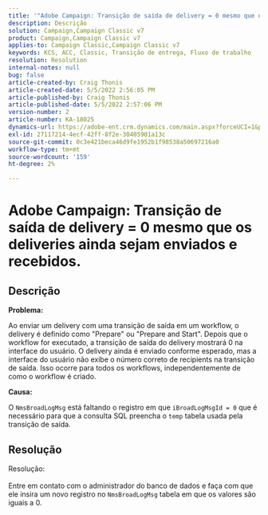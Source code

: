 ```yaml
---
title: '"Adobe Campaign: Transição de saída de delivery = 0 mesmo que os deliveries ainda sejam enviados e recebidos.'''
description: Descrição
solution: Campaign,Campaign Classic v7
product: Campaign,Campaign Classic v7
applies-to: Campaign Classic,Campaign Classic v7
keywords: KCS, ACC, Classic, Transição de entrega, Fluxo de trabalho
resolution: Resolution
internal-notes: null
bug: false
article-created-by: Craig Thonis
article-created-date: 5/5/2022 2:56:05 PM
article-published-by: Craig Thonis
article-published-date: 5/5/2022 2:57:06 PM
version-number: 2
article-number: KA-18025
dynamics-url: https://adobe-ent.crm.dynamics.com/main.aspx?forceUCI=1&pagetype=entityrecord&etn=knowledgearticle&id=9f658e78-83cc-ec11-a7b5-6045bd00d995
exl-id: 27117214-4ecf-42ff-8f2e-30405901a13c
source-git-commit: 0c3e421beca46d9fe1952b1f98538a50697216a0
workflow-type: tm+mt
source-wordcount: '159'
ht-degree: 2%

---
```


# Adobe Campaign: Transição de saída de delivery = 0 mesmo que os deliveries ainda sejam enviados e recebidos.

## Descrição


<b>Problema:</b>

Ao enviar um delivery com uma transição de saída em um workflow, o delivery é definido como &quot;Prepare&quot; ou &quot;Prepare and Start&quot;. Depois que o workflow for executado, a transição de saída do delivery mostrará 0 na interface do usuário. O delivery ainda é enviado conforme esperado, mas a interface do usuário não exibe o número correto de recipients na transição de saída. Isso ocorre para todos os workflows, independentemente de como o workflow é criado.



<b>Causa:</b>

O `NmsBroadLogMsg` está faltando o registro em que `iBroadLogMsgId = 0` que é necessário para que a consulta SQL preencha o `temp` tabela usada pela transição de saída.


## Resolução

Resolução:<br><br>
Entre em contato com o administrador do banco de dados e faça com que ele insira um novo registro no `NmsBroadLogMsg` tabela em que os valores são iguais a 0.
